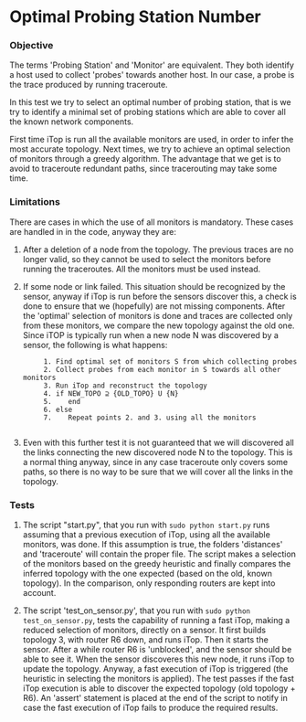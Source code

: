 # Optimal Probing Station Number

### Objective

The terms 'Probing Station' and 'Monitor' are equivalent. They both identify a host used to collect 'probes' towards
another host. In our case, a probe is the trace produced by running traceroute. 

In this test we try to select an optimal number of probing station, that is we try to identify
a minimal set of probing stations which are able to cover all the known network components.

First time iTop is run all the available monitors are used, in order to infer the most accurate topology. Next times, 
we try to achieve an optimal selection of monitors through a greedy algorithm. 
The advantage that we get is to avoid to traceroute redundant paths, since tracerouting may take some time.

### Limitations

There are cases in which the use of all monitors is mandatory. These cases are handled in in the code, anyway they are:

1. After a deletion of a node from the topology. The previous traces are no longer valid, so they cannot be used 
   to select the monitors before running the traceroutes. All the monitors must be used instead.
   
2. If some node or link failed. This situation should be recognized by the sensor, anyway if iTop is run before the 
   sensors discover this, a check is done to ensure that we (hopefully) are not missing components. After the 'optimal' 
   selection of monitors is done and traces are collected only from these monitors, we compare the new topology against 
   the old one. Since iTOP is typically run when a new node N was discovered by a sensor, the following is what happens: 

   ```
        1. Find optimal set of monitors S from which collecting probes
        2. Collect probes from each monitor in S towards all other monitors
        3. Run iTop and reconstruct the topology
        4. if NEW_TOPO ⊇ {OLD_TOPO} U {N}
        5.    end
        6. else
        7.    Repeat points 2. and 3. using all the monitors
                 
   ```
3. Even with this further test it is not guaranteed that we will discovered all the links connecting the new discovered 
   node N to the topology. This is a normal thing anyway, since in any case traceroute only covers some paths, so there 
   is no way to be sure that we will cover all the links in the topology.
   
 ### Tests
 
 1. The script "start.py", that you run with `sudo python start.py` runs assuming that a previous execution of iTop, 
 using all the available monitors, was done. If this assumption is true, the folders 'distances' and 'traceroute'
 will contain the proper file. The script makes a selection of the monitors based on the greedy heuristic and finally 
 compares the inferred topology with the one expected (based on the old, known topology). In the comparison, only 
 responding routers are kept into account.
 
 2. The script 'test_on_sensor.py', that you run with `sudo python test_on_sensor.py`, tests the capability of running a fast iTop, making a reduced selection of monitors,
 directly on a sensor. It first builds topology 3, with router R6 down, and runs iTop. Then it starts the sensor.
 After a while router R6 is 'unblocked', and the sensor should be able to see it. When the sensor discoveres this new node,
 it runs iTop to update the topology. Anyway, a fast execution of iTop is triggered (the heuristic in selecting the monitors
 is applied). The test passes if the fast iTop execution is able to discover the expected topology (old topology + R6).
 An 'assert' statement is placed at the end of the script to notify in case the fast execution of iTop fails to produce
 the required results.